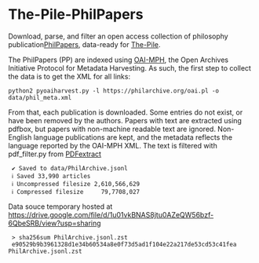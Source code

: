 # The-Pile-PhilPapers

Download, parse, and filter an open access collection of philosophy publication[PhilPapers](https://philpapers.org/), data-ready for [The-Pile](https://github.com/EleutherAI/The-Pile). 

The PhilPapers (PP) are indexed using [OAI-MPH](https://www.openarchives.org/pmh/), the Open Archives Initiative Protocol for Metadata Harvesting. As such, the first step to collect the data is to get the XML for all links:

    python2 pyoaiharvest.py -l https://philarchive.org/oai.pl -o data/phil_meta.xml

From that, each publication is downloaded. Some entries do not exist, or have been removed by the authors. Papers with text are extracted using pdfbox, but papers with non-machine readable text are ignored. Non-English language publications are kept, and the metadata reflects the language reported by the OAI-MPH XML. The text is filtered with pdf_filter.py from [PDFextract](https://github.com/sdtblck/PDFextract)

     ✔ Saved to data/PhilArchive.jsonl
     ℹ Saved 33,990 articles
     ℹ Uncompressed filesize 2,610,566,629
     ℹ Compressed filesize     79,7708,027

Data souce temporary hosted at https://drive.google.com/file/d/1u01vkBNAS8jtu0AZeQW56bzf-6QbeSRB/view?usp=sharing

     > sha256sum PhilArchive.jsonl.zst 
     e90529b9b3961328d1e34b60534a8e0f73d5ad1f104e22a217de53cd53c41fea  PhilArchive.jsonl.zst